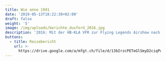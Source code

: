 ```yaml
---
title: Wie anno 1941
date: '2019-05-13T18:22:38+02:00'
draft: false
weight: '5'
image: /img/uploads/berichte_duxford_2016.jpg
description: '2016: Mit der HB-KLA VFR zur Flying Legends Airshow nach Duxford (UK).'
buttons:
  - title: Reisebericht
    url: >-
      https://drive.google.com/a/mfgt.ch/file/d/13bIrzcPETeGlSmyD2ciqPu_3RBuLqlC2/view?usp=sharing
---
```


